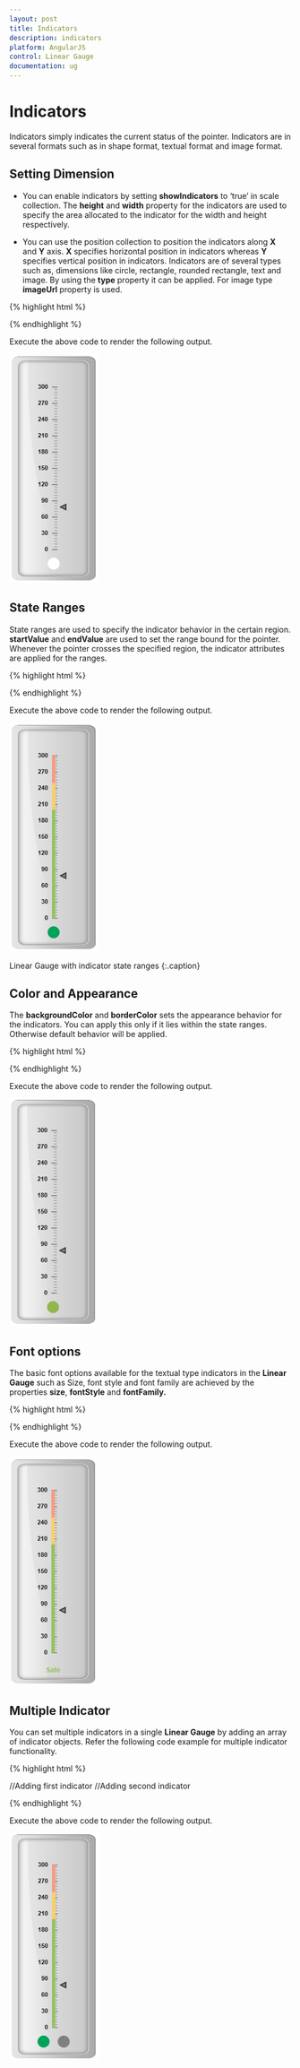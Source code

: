 ```yaml
---
layout: post
title: Indicators
description: indicators
platform: AngularJS
control: Linear Gauge
documentation: ug
---
```


# Indicators

Indicators simply indicates the current status of the pointer. Indicators are in several formats such as in shape format, textual format and image format.

## Setting Dimension

* You can enable indicators by setting **showIndicators** to ‘true’ in scale collection. The **height** and **width** property for the indicators are used to specify the area allocated to the indicator for the width and height respectively. 

* You can use the position collection to position the indicators along **X** and **Y** axis. **X** specifies horizontal position in indicators whereas **Y** specifies vertical position in indicators. Indicators are of several types such as, dimensions like circle, rectangle, rounded rectangle, text and image. By using the **type** property it can be applied. For image type **imageUrl** property is used.


{% highlight html %}

<html xmlns="http://www.w3.org/1999/xhtml" lang="en" ng-app="LinearGaugeApp">
    <head>
        <title>Essential Studio for AngularJS: LinearGauge</title>
        <!--CSS and Script file References -->
    </head>
    <body ng-controller="LinearGaugeCtrl">
        <div id="linearframe">
                 <ej-lineargauge e-enableanimation="false" e-value="78" 
                 e-frame-backgroundImageUrl="../images/gauge/Gauge_linear_light.png" >
                 <e-scales>
                 <e-scale e-width="0"  e-backgroundColor="transparent" e-showIndicators="true" 
                 e-showbarpointers="false" e-border-color="transparent" e-border-width="0" 
                 e-minimum="0" e-maximum="300" e-minorintervalvalue="5" 
                 e-majorintervalvalue="30" >
                 <e-markerpointers>
                 <e-markerpointer  e-width="10" e-length="10" e-backgroundColor="grey" 
                 e-distancefromscale="12">
                 </e-markerpointer>
                 </e-markerpointers>
                 <e-ticks>
                 <e-tick e-type="majorinterval" e-width="2" e-color="#8c8c8c" e-distancefromscale-x="7"
                 e-distancefromscale-y="0"></e-tick>
                 <e-tick e-type="minorinterval" e-width="1" e-height="6" e-color="#8c8c8c" 
                 e-distancefromscale-x="7" e-distancefromscale-y="0"></e-tick>
                 </e-ticks>
                 <e-indicators>
                 <e-indicator e-type="circle" e-width="10" e-height="10"  e-position-x="50" 
                 e-position-y="100"></e-indicator>
                 </e-indicators>
                 </e-scale>
                 </e-scales>
                 </ej-lineargauge>
        </div>
        <script>
        angular.module('LinearGaugeApp', ['ejangular'])
        .controller('LinearGaugeCtrl', function ($scope) {
         });
    </script>
    </body>
</html>



{% endhighlight %}



Execute the above code to render the following output.

![](Indicators_images/Indicators_img1.png)

## State Ranges

State ranges are used to specify the indicator behavior in the certain region. **startValue** and **endValue** are used to set the range bound for the pointer. Whenever the pointer crosses the specified region, the indicator attributes are applied for the ranges.


{% highlight html %}

<html xmlns="http://www.w3.org/1999/xhtml" lang="en" ng-app="LinearGaugeApp">
    <head>
        <title>Essential Studio for AngularJS: LinearGauge</title>
        <!--CSS and Script file References -->
    </head>
    <body ng-controller="LinearGaugeCtrl">
        <div id="linearframe">
                 <ej-lineargauge e-enableanimation="false" e-value="78" 
                 e-frame-backgroundImageUrl="../images/gauge/Gauge_linear_light.png" >
                 <e-scales>
                 <e-scale e-width="0"  e-backgroundColor="transparent" e-showIndicators="true" 
                 e-showbarpointers="false" e-showranges="true" e-border-color="transparent" 
                 e-border-width="0" e-minimum="0" e-maximum="300" e-minorintervalvalue="5" 
                 e-majorintervalvalue="30" >
                 <e-markerpointers>
                 <e-markerpointer  e-width="10" e-length="10" e-backgroundColor="grey" 
                 e-distancefromscale="12">
                 </e-markerpointer>
                 </e-markerpointers>
                 <e-ticks>
                 <e-tick e-type="majorinterval" e-width="2" e-color="#8c8c8c" e-distancefromscale-x="7" 
                 e-distancefromscale-y="0"></e-tick>
                 <e-tick e-type="minorinterval" e-width="1" e-height="6" e-color="#8c8c8c" 
                 e-distancefromscale-x="7" e-distancefromscale-y="0"></e-tick>
                 </e-ticks>
                 <e-ranges>
                 <e-range e-startvalue="0" e-endValue="200" e-startwidth="5" e-endwidth="5"  
                 e-backgroundcolor="#94C361" e-border-color="#94C361" e-border-width="1"> </e-range>
                 <e-range e-startvalue="200" e-endValue="250" e-startwidth="5" e-endwidth="5" 
                 e-backgroundcolor="#F9CF67" e-border-color="#F9CF67" e-border-width="1"></e-range>
                 <e-range e-startvalue="250" e-endValue="300" e-startwidth="5" e-endwidth="5" 
                 e-backgroundcolor="#F89B83" e-border-color="#F89B83" e-border-width="1"></e-range>
                 </e-ranges>
                 <e-indicators>
                 <e-indicator e-type="circle" e-width="10" e-height="10"  e-position-x="50" 
                 e-position-y="100">
                 <e-stateranges>
                 <e-staterange e-startValue="0" e-endValue="200" e-backgroundColor="#02A258" 
                 e-borderColor="#02A258"></e-staterange>
                 <e-staterange e-startValue="200" e-endValue="300" e-backgroundColor="Grey" 
                 e-borderColor="Grey"></e-staterange>
                 </e-stateranges>
                 </e-indicator>
                 </e-indicators>
                 </e-scale>
                 </e-scales>
                 </ej-lineargauge>
        </div>
        <script>
        angular.module('LinearGaugeApp', ['ejangular'])
        .controller('LinearGaugeCtrl', function ($scope) {
         });
    </script>
    </body>
</html>

{% endhighlight %}



Execute the above code to render the following output.

![](Indicators_images/Indicators_img2.png)

Linear Gauge with indicator state ranges
{:.caption}

## Color and Appearance

The **backgroundColor** and **borderColor** sets the appearance behavior for the indicators. You can apply this only if it lies within the state ranges. Otherwise default behavior will be applied.

{% highlight html %}

<html xmlns="http://www.w3.org/1999/xhtml" lang="en" ng-app="LinearGaugeApp">
    <head>
        <title>Essential Studio for AngularJS: LinearGauge</title>
        <!--CSS and Script file References -->
    </head>
    <body ng-controller="LinearGaugeCtrl">
        <div id="linearframe">
                 <ej-lineargauge e-enableanimation="false" e-value="78" 
                 e-frame-backgroundImageUrl="../images/gauge/Gauge_linear_light.png" >
                 <e-scales>
                 <e-scale e-width="0"  e-backgroundColor="transparent" e-showIndicators="true" 
                 e-showbarpointers="false" e-border-color="transparent" e-border-width="0" 
                 e-minimum="0" e-maximum="300" e-minorintervalvalue="5" e-majorintervalvalue="30" >
                 <e-markerpointers>
                 <e-markerpointer  e-width="10" e-length="10" e-backgroundColor="grey" 
                 e-distancefromscale="12">
                 </e-markerpointer>
                 </e-markerpointers>
                 <e-ticks>
                 <e-tick e-type="majorinterval" e-width="2" e-color="#8c8c8c" e-distancefromscale-x="7" 
                 e-distancefromscale-y="0"></e-tick>
                 <e-tick e-type="minorinterval" e-width="1" e-height="6" e-color="#8c8c8c" 
                 e-distancefromscale-x="7" e-distancefromscale-y="0"></e-tick>
                 </e-ticks>
                 <e-indicators>
                 <e-indicator e-type="circle" e-width="10" e-height="10"  e-position-x="50" 
                 e-position-y="100">
                 <e-stateranges>
                 <e-staterange e-startValue="0" e-endValue="300" e-backgroundColor="#91B64E" 
                 e-borderColor="#91B64E"></e-staterange>
                 </e-stateranges>
                 </e-indicator>
                 </e-indicators>
                 </e-scale>
                 </e-scales>
                 </ej-lineargauge>
        </div>
        <script>
        angular.module('LinearGaugeApp', ['ejangular'])
        .controller('LinearGaugeCtrl', function ($scope) {
         });
    </script>
    </body>
</html>



{% endhighlight %}



Execute the above code to render the following output.

![](Indicators_images/Indicators_img3.png)

## Font options

The basic font options available for the textual type indicators in the **Linear Gauge** such as Size, font style and font family are achieved by the properties **size**, **fontStyle** and **fontFamily.**

{% highlight html %}

<html xmlns="http://www.w3.org/1999/xhtml" lang="en" ng-app="LinearGaugeApp">
    <head>
        <title>Essential Studio for AngularJS: LinearGauge</title>
        <!--CSS and Script file References -->
    </head>
    <body ng-controller="LinearGaugeCtrl">
        <div id="linearframe">
                 <ej-lineargauge e-enableanimation="false" e-value="78" 
                 e-frame-backgroundImageUrl="../images/gauge/Gauge_linear_light.png" >
                 <e-scales>
                 <e-scale e-width="0"  e-backgroundColor="transparent" e-showIndicators="true" 
                 e-showbarpointers="false" e-showranges="true" e-border-color="transparent" 
                 e-border-width="0" e-minimum="0" e-maximum="300" e-minorintervalvalue="5" 
                 e-majorintervalvalue="30" >
                 <e-markerpointers>
                 <e-markerpointer  e-width="10" e-length="10" e-backgroundColor="grey" 
                 e-distancefromscale="12">
                 </e-markerpointer>
                 </e-markerpointers>
                 <e-ticks>
                 <e-tick e-type="majorinterval" e-width="2" e-color="#8c8c8c" e-distancefromscale-x="7" 
                 e-distancefromscale-y="0"></e-tick>
                 <e-tick e-type="minorinterval" e-width="1" e-height="6" e-color="#8c8c8c" 
                 e-distancefromscale-x="7" e-distancefromscale-y="0"></e-tick>
                 </e-ticks>
                 <e-ranges>
                 <e-range e-startvalue="0" e-endValue="200" e-startwidth="5" e-endwidth="5"  
                 e-backgroundcolor="#94C361" e-border-color="#94C361" e-border-width="1"> </e-range>
                 <e-range e-startvalue="200" e-endValue="250" e-startwidth="5" e-endwidth="5" 
                 e-backgroundcolor="#F9CF67" e-border-color="#F9CF67" e-border-width="1"></e-range>
                 <e-range e-startvalue="250" e-endValue="300" e-startwidth="5" e-endwidth="5" 
                 e-backgroundcolor="#F89B83" e-border-color="#F89B83" e-border-width="1"></e-range>
                 </e-ranges>
                 <e-indicators>
                 <e-indicator e-type="text" e-height="10"  e-textlocation-x="50" e-textlocation-y="100" 
                 e-font-size="12px" e-font-fontFamily="arial" e-font-fontStyle="bold">
                 <e-stateranges>
                 <e-staterange e-startValue="0" e-endValue="200" e-text="Safe" e-textColor="#94C361">
                 </e-staterange>
                 <e-staterange e-startValue="200" e-endValue="250" e-text="Caution" 
                 e-textColor="#F9CF67"></e-staterange>
                 <e-staterange e-startValue="250" e-endValue="300" e-text="Danger" 
                 e-textColor="#F89B83"></e-staterange>
                 </e-stateranges>
                 </e-indicator>
                 </e-indicators>
                 </e-scale>
                 </e-scales>
                 </ej-lineargauge>
        </div>
        <script>
        angular.module('LinearGaugeApp', ['ejangular'])
        .controller('LinearGaugeCtrl', function ($scope) {
         });
    </script>
    </body>
</html>



{% endhighlight %}



Execute the above code to render the following output.

![](Indicators_images/Indicators_img4.png)

## Multiple Indicator

You can set multiple indicators in a single **Linear Gauge** by adding an array of indicator objects. Refer the following code example for multiple indicator functionality.


{% highlight html %}

<html xmlns="http://www.w3.org/1999/xhtml" lang="en" ng-app="LinearGaugeApp">
    <head>
        <title>Essential Studio for AngularJS: LinearGauge</title>
        <!--CSS and Script file References -->
    </head>
    <body ng-controller="LinearGaugeCtrl">
        <div id="linearframe">
                 <ej-lineargauge e-enableanimation="false" e-readonly="false"  e-value="78" 
                 e-frame-backgroundImageUrl="../images/gauge/Gauge_linear_light.png" >
                 <e-scales>
                 <e-scale e-width="0"  e-backgroundColor="transparent" e-showIndicators="true" 
                 e-showbarpointers="false" e-showranges="true" e-border-color="transparent" 
                 e-border-width="0" e-minimum="0" e-maximum="300" e-minorintervalvalue="5" 
                 e-majorintervalvalue="30" >
                 <e-markerpointers>
                 <e-markerpointer  e-width="10" e-length="10" e-backgroundColor="grey" 
                 e-distancefromscale="12">
                 </e-markerpointer>
                 </e-markerpointers>
                 <e-ticks>
                 <e-tick e-type="majorinterval" e-width="2" e-color="#8c8c8c" e-distancefromscale-x="7" 
                 e-distancefromscale-y="0"></e-tick>
                 <e-tick e-type="minorinterval" e-width="1" e-height="6" e-color="#8c8c8c" 
                 e-distancefromscale-x="7" e-distancefromscale-y="0"></e-tick>
                 </e-ticks>
                 <e-ranges>
                 <e-range e-startvalue="0" e-endValue="200" e-startwidth="5" e-endwidth="5"  
                 e-backgroundcolor="#94C361" e-border-color="#94C361" e-border-width="1"> </e-range>
                 <e-range e-startvalue="200" e-endValue="250" e-startwidth="5" e-endwidth="5" 
                 e-backgroundcolor="#F9CF67" e-border-color="#F9CF67" e-border-width="1"></e-range>
                 <e-range e-startvalue="250" e-endValue="300" e-startwidth="5" e-endwidth="5" 
                 e-backgroundcolor="#F89B83" e-border-color="#F89B83" e-border-width="1"></e-range>
                 </e-ranges>
                 <e-indicators>
                  //Adding first indicator
                 <e-indicator e-type="circle" e-height="10"  e-width="10" e-position-x="30" 
                 e-position-y="100"><e-stateranges>
                 <e-staterange e-startValue="0" e-endValue="200" e-backgroundcolor="#02A258" 
                 e-bordercolor="#02A258"></e-staterange>
                 <e-staterange e-startValue="200" e-endValue="300" e-backgroundcolor="Grey" 
                 e-bordercolor="Grey"></e-staterange>
                 </e-stateranges>
                 </e-indicator>
                 //Adding second indicator
                  <e-indicator e-type="circle" e-height="10"  e-width="10" e-position-x="70"
                   e-position-y="100"><e-stateranges>
                 <e-staterange e-startValue="0" e-endValue="200" e-backgroundcolor="Grey" 
                 e-bordercolor="Grey"></e-staterange>
                 <e-staterange e-startValue="200" e-endValue="300" e-backgroundcolor="red" 
                 e-bordercolor="red"></e-staterange>
                 </e-stateranges>
                 </e-indicator>
                 </e-indicators>
                 </e-scale>
                 </e-scales>
                 </ej-lineargauge>
        </div>
        <script>
        angular.module('LinearGaugeApp', ['ejangular'])
        .controller('LinearGaugeCtrl', function ($scope) {
         });
    </script>
    </body>
</html>



{% endhighlight %}



Execute the above code to render the following output.



![](Indicators_images/Indicators_img5.png)

